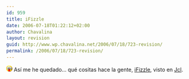 ```yaml
---
id: 959
title: iFizzle
date: 2006-07-18T01:22:12+02:00
author: Chavalina
layout: revision
guid: http://www.wp.chavalina.net/2006/07/18/723-revision/
permalink: /2006/07/18/723-revision/
---
```

![emo](/imagenes/emoticonos/ojosaltones.gif) As&iacute; me he quedado&#8230; qu&eacute; cositas hace la gente, <a href="http://www.ifizzle.com/ifizzle.html" target="_blank">iFizzle</a>, visto en <a href="http://jcl.scenesp.org/?p=132" target="_blank">Jcl</a>.